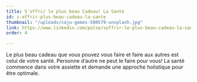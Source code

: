```yaml
---
title: S'offrir le plus beau Cadeau! La Santé
id: s-offrir-plus-beau-cadeau-la-sante
thumbnail: "/uploads/caju-gomes-500579-unsplash.jpg"
link: https://www.linkedin.com/pulse/soffrir-le-plus-beau-cadeau-la-sant%C3%A9-nancy-bilodeau-mba/
order: 4

---
```

Le plus beau cadeau que vous pouvez vous faire et faire aux autres est celui de votre santé. Personne d’autre ne peut le faire pour vous! La santé commence dans votre assiette et demande une approche holistique pour être optimale.